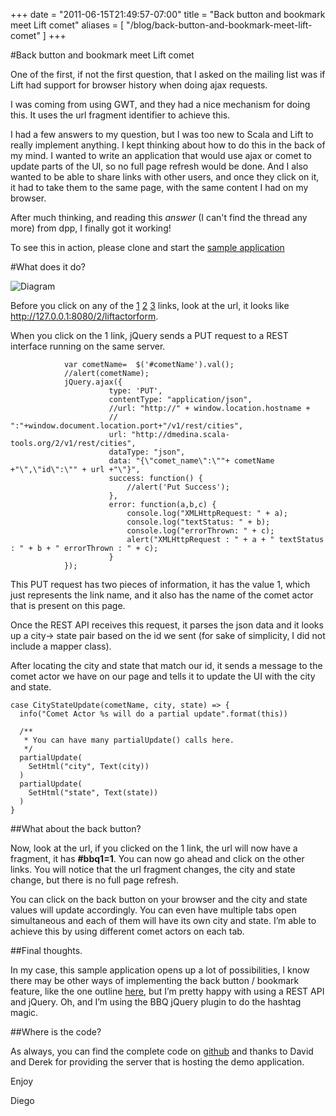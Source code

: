 +++
date = "2011-06-15T21:49:57-07:00"
title = "Back button and bookmark meet Lift comet"
aliases = [
	"/blog/back-button-and-bookmark-meet-lift-comet"
]
+++

[title=]: /
[category: Lift]: /
[date: 2011/06/15]: /
[tags: {ajax, backbutton, bbq, bookmark, comet, jquery, lift, liftweb, scala}]: /

#Back button and bookmark meet Lift comet

One of the first, if not the first question, that I asked on the mailing list was if Lift had support for browser history when doing ajax requests.

I was coming from using GWT, and they had a nice mechanism for doing this. It uses the url fragment identifier to achieve this.

I had a few answers to my question, but I was too new to Scala and Lift to really implement anything.
I kept thinking about how to do this in the back of my mind. I wanted to write an application that would use ajax or comet to update parts of the UI, so no full page refresh would be done. And I also wanted to be able to share links with other users, and once they click on it, it had to take them to the same page, with the same content I had on my browser.

After much thinking, and reading this _answer_ (I can't find the thread any more) from dpp, I finally got it working!

To see this in action, please clone and start the [sample application](https://github.com/fmpwizard/lift-comet-history)

#What does it do?

![Diagram](/images/27764656-back-button-lift-comet.png)

Before you click on any of the [1](http://127.0.0.1:8080/2/liftactorform#bbq1=1) [2](http://127.0.0.1:8080/2/liftactorform#bbq1=2) [3](http://127.0.0.1:8080/2/liftactorform#bbq1=3) links, look at the url, it looks like http://127.0.0.1:8080/2/liftactorform.

When you click on the 1 link, jQuery sends a PUT request to a REST interface running on the same server.

```
            var cometName=  $('#cometName').val();
            //alert(cometName);
            jQuery.ajax({
                      type: 'PUT',
                      contentType: "application/json",
                      //url: "http://" + window.location.hostname +
                      //  ":"+window.document.location.port+"/v1/rest/cities",
                      url: "http://dmedina.scala-tools.org/2/v1/rest/cities",
                      dataType: "json",
                      data: "{\"comet_name\":\""+ cometName +"\",\"id\":\"" + url +"\"}",
                      success: function() {
                          //alert('Put Success');
                      },
                      error: function(a,b,c) {
                          console.log("XMLHttpRequest: " + a);
                          console.log("textStatus: " + b);
                          console.log("errorThrown: " + c);
                          alert("XMLHttpRequest : " + a + " textStatus : " + b + " errorThrown : " + c);
                      }
            });
```

This PUT request has two pieces of information, it has the value 1, which just represents the link name, and it also has the name of the comet actor that is present on this page.

Once the REST API receives this request, it parses the json data and it looks up a city-> state pair based on the id we sent (for sake of simplicity, I did not include a mapper class).

After locating the city and state that match our id, it sends a message to the comet actor we have on our page and tells it to update the UI with the city and state.

```
case CityStateUpdate(cometName, city, state) => {
  info("Comet Actor %s will do a partial update".format(this))

  /**
   * You can have many partialUpdate() calls here.
   */
  partialUpdate(
    SetHtml("city", Text(city))
  )
  partialUpdate(
    SetHtml("state", Text(state))
  )
}
```

##What about the back button?

Now, look at the url, if you clicked on the 1 link, the url will now have a fragment, it has **#bbq1=1**. You can now go ahead and click on the other links. You will notice that the url fragment changes, the city and state change, but there is no full page refresh.

You can click on the back button on your browser and the city and state values will update accordingly. You can even have multiple tabs open simultaneous and each of them will have its own city and state. I’m able to achieve this by using different comet actors on each tab.

##Final thoughts.

In my case, this sample application opens up a lot of possibilities, I know there may be other ways of implementing the back button / bookmark feature, like the one outline [here](https://groups.google.com/forum/#!topic/liftweb/_A-Zg7oFBhQ), but I’m pretty happy with using a REST API and jQuery. Oh, and I’m using the BBQ jQuery plugin to do the hashtag magic.

##Where is the code?

As always, you can find the complete code on [github](https://github.com/fmpwizard/lift-comet-history) and thanks to David and Derek for providing the server that is hosting the demo application.

Enjoy

  Diego
